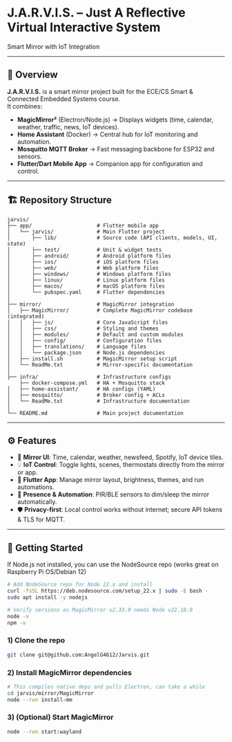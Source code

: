 # J.A.R.V.I.S. – Just A Reflective Virtual Interactive System  
Smart Mirror with IoT Integration

---

## 📖 Overview
**J.A.R.V.I.S.** is a smart mirror project built for the ECE/CS Smart & Connected Embedded Systems course.  
It combines:

- **MagicMirror²** (Electron/Node.js) → Displays widgets (time, calendar, weather, traffic, news, IoT devices).  
- **Home Assistant** (Docker) → Central hub for IoT monitoring and automation.  
- **Mosquitto MQTT Broker** → Fast messaging backbone for ESP32 and sensors.  
- **Flutter/Dart Mobile App** → Companion app for configuration and control.

---

## 🏗️ Repository Structure

```
jarvis/
├── app/                     # Flutter mobile app
│   └── jarvis/              # Main Flutter project
│       ├── lib/             # Source code (API clients, models, UI, state)
│       ├── test/            # Unit & widget tests
│       ├── android/         # Android platform files
│       ├── ios/             # iOS platform files
│       ├── web/             # Web platform files
│       ├── windows/         # Windows platform files
│       ├── linux/           # Linux platform files
│       ├── macos/           # macOS platform files
│       └── pubspec.yaml     # Flutter dependencies
│
├── mirror/                  # MagicMirror integration
│   ├── MagicMirror/         # Complete MagicMirror codebase (integrated)
│   │   ├── js/              # Core JavaScript files
│   │   ├── css/             # Styling and themes
│   │   ├── modules/         # Default and custom modules
│   │   ├── config/          # Configuration files
│   │   ├── translations/    # Language files
│   │   └── package.json     # Node.js dependencies
│   ├── install.sh           # MagicMirror setup script
│   └── ReadMe.txt           # Mirror-specific documentation
│
├── infra/                   # Infrastructure configs
    ├── docker-compose.yml   # HA + Mosquitto stack
│   ├── home-assistant/      # HA configs (YAML)
│   ├── mosquitto/           # Broker config + ACLs
│   └── ReadMe.txt           # Infrastructure documentation
│
└── README.md                # Main project documentation
```


---

## ⚙️ Features
- 📅 **Mirror UI**: Time, calendar, weather, newsfeed, Spotify, IoT device tiles.  
- 💡 **IoT Control**: Toggle lights, scenes, thermostats directly from the mirror or app.  
- 📱 **Flutter App**: Manage mirror layout, brightness, themes, and run automations.  
- 🔔 **Presence & Automation**: PIR/BLE sensors to dim/sleep the mirror automatically.  
- 🛡️ **Privacy-first**: Local control works without internet; secure API tokens & TLS for MQTT.  

---

## 🚀 Getting Started

If Node.js not installed, you can use the NodeSource repo (works great on Raspberry Pi OS/Debian 12)
```bash
# Add NodeSource repo for Node 22.x and install
curl -fsSL https://deb.nodesource.com/setup_22.x | sudo -E bash -
sudo apt install -y nodejs

# Verify versions as MagicMirror v2.33.0 needs Node v22.18.0
node -v
npm -v

```

### 1) Clone the repo
```bash
git clone git@github.com:AngelG4612/Jarvis.git
```
### 2) Install MagicMirror dependencies
```bash
# This compiles native deps and pulls Electron, can take a while
cd jarvis/mirror/MagicMirror
node --run install-mm
```

### 3) (Optional) Start MagicMirror
```bash
node --run start:wayland
```